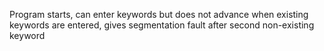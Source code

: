 Program starts, can enter keywords but does not advance when existing keywords are entered, gives segmentation fault after second non-existing keyword
